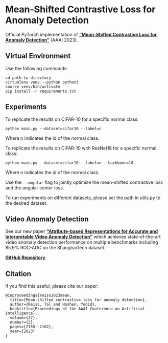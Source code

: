 # Mean-Shifted Contrastive Loss for Anomaly Detection
Official PyTorch implementation of [**“Mean-Shifted Contrastive Loss for Anomaly Detection”**](https://arxiv.org/pdf/2106.03844.pdf) (AAAI 2023).

## Virtual Environment
Use the following commands:
```
cd path-to-directory
virtualenv venv --python python3
source venv/bin/activate
pip install -r requirements.txt
```

## Experiments
To replicate the results on CIFAR-10 for a specific normal class:
```
python main.py --dataset=cifar10 --label=n
```
Where n indicates the id of the normal class.

To replicate the results on CIFAR-10 with ResNet18 for a specific normal class:
```
python main.py --dataset=cifar10 --label=n --backbone=18
```
Where n indicates the id of the normal class.

Use the ```--angular``` flag to jointly optimize the mean-shifted contrastive loss and the angular center loss.  

To run experiments on different datasets, please set the path in utils.py to the desired dataset.

## Video Anomaly Detection
See our new paper [**“Attribute-based Representations for Accurate and Interpretable Video Anomaly Detection”**](https://arxiv.org/pdf/2212.00789.pdf) which achieves state-of-the-art video anomaly detection performance on multiple benchmarks including 85.9% ROC-AUC on the ShanghaiTech dataset.

[**GitHub Repository**](https://github.com/talreiss/Accurate-Interpretable-VAD)

## Citation
If you find this useful, please cite our paper:
```
@inproceedings{reiss2023mean,
  title={Mean-shifted contrastive loss for anomaly detection},
  author={Reiss, Tal and Hoshen, Yedid},
  booktitle={Proceedings of the AAAI Conference on Artificial Intelligence},
  volume={37},
  number={2},
  pages={2155--2162},
  year={2023}
}
```
